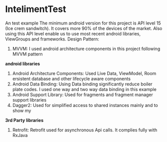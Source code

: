 # IntelimentTest
An test example
The minimum android version for this project is API level 15 (Ice crem sandwitch). It covers more 90% of the devices of the market. 
Also using this API level enable us to use most recent android libraries, ViewGroups and frameworks.
Design Pattern:
 <ol>
<li>MVVM: 
I used android architecture components in this project following MVVM pattern</li>
</ol>

<b>android libraries</b>
<ol>
<li>Android Architecture Components: Used Live Data, ViewModel, Room ersistent database and other lifecycle aware components</li> 
<li>Android Data Binding: Using Data binding significantly reduce boiler plate codes. I used one way and two way data binding in this example</li>
<li>Android Support Library: Used for fragments and fragment manager support libraries</li> 
<li>Dagger2: Used for simplified access to shared instances mainly and to show my </li>
</ol>

<b>3rd Party libraries</b>
  <ol>
<li>Retrofit: Retrofit used for asynchronous Api calls. It complies fully with RxJava</li>
</ol>

